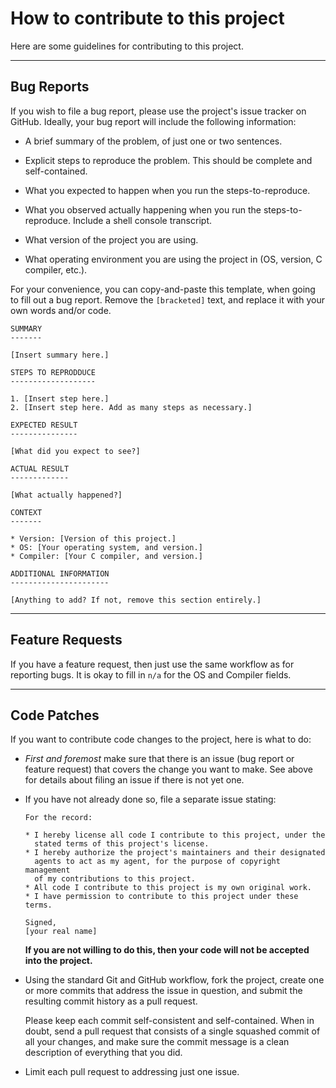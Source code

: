 How to contribute to this project
=================================

Here are some guidelines for contributing to this project.

- - - - -

Bug Reports
-----------

If you wish to file a bug report, please use the project's issue
tracker on GitHub. Ideally, your bug report will include the following
information:

* A brief summary of the problem, of just one or two sentences.

* Explicit steps to reproduce the problem. This should be complete
  and self-contained.

* What you expected to happen when you run the steps-to-reproduce.

* What you observed actually happening when you run the steps-to-reproduce.
  Include a shell console transcript.

* What version of the project you are using.

* What operating environment you are using the project in
  (OS, version, C compiler, etc.).

For your convenience, you can copy-and-paste this template, when going
to fill out a bug report. Remove the `[bracketed]` text, and replace it
with your own words and/or code.

```
SUMMARY
-------

[Insert summary here.]

STEPS TO REPRODDUCE
-------------------

1. [Insert step here.]
2. [Insert step here. Add as many steps as necessary.]

EXPECTED RESULT
---------------

[What did you expect to see?]

ACTUAL RESULT
-------------

[What actually happened?]

CONTEXT
-------

* Version: [Version of this project.]
* OS: [Your operating system, and version.]
* Compiler: [Your C compiler, and version.]

ADDITIONAL INFORMATION
----------------------

[Anything to add? If not, remove this section entirely.]
```

- - - - -

Feature Requests
----------------

If you have a feature request, then just use the same workflow as
for reporting bugs. It is okay to fill in `n/a` for the OS and Compiler
fields.

- - - - -

Code Patches
------------

If you want to contribute code changes to the project, here is what
to do:

* *First and foremost* make sure that there is an issue (bug report
  or feature request) that covers the change you want to make. See
  above for details about filing an issue if there is not yet one.

* If you have not already done so, file a separate issue stating:

  ```
  For the record:

  * I hereby license all code I contribute to this project, under the
    stated terms of this project's license.
  * I hereby authorize the project's maintainers and their designated
    agents to act as my agent, for the purpose of copyright management
    of my contributions to this project.
  * All code I contribute to this project is my own original work.
  * I have permission to contribute to this project under these terms.

  Signed,
  [your real name]
  ```

  **If you are not willing to do this, then your code will not be
  accepted into the project.**

* Using the standard Git and GitHub workflow, fork the project, create
  one or more commits that address the issue in question, and submit the
  resulting commit history as a pull request.

  Please keep each commit self-consistent and self-contained. When in
  doubt, send a pull request that consists of a single squashed commit
  of all your changes, and make sure the commit message is a clean
  description of everything that you did.

* Limit each pull request to addressing just one issue.

